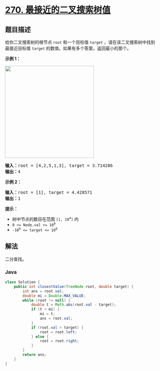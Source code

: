 # [270. 最接近的二叉搜索树值](https://leetcode.cn/problems/closest-binary-search-tree-value)

## 题目描述

给你二叉搜索树的根节点 <code>root</code> 和一个目标值 <code>target</code> ，请在该二叉搜索树中找到最接近目标值 <code>target</code> 的数值。如果有多个答案，返回最小的那个。

<p><strong class="example">示例 1：</strong></p>
<img alt="" src="https://fastly.jsdelivr.net/gh/doocs/leetcode@main/solution/0200-0299/0270.Closest%20Binary%20Search%20Tree%20Value/images/closest1-1-tree.jpg" style="width: 292px; height: 302px;" />
<pre>
<strong>输入：</strong>root = [4,2,5,1,3], target = 3.714286
<strong>输出：</strong>4
</pre>

<p><strong class="example">示例 2：</strong></p>

<pre>
<strong>输入：</strong>root = [1], target = 4.428571
<strong>输出：</strong>1
</pre>

<p><strong>提示：</strong></p>

<ul>
	<li>树中节点的数目在范围 <code>[1, 10<sup>4</sup>]</code> 内</li>
	<li><code>0 &lt;= Node.val &lt;= 10<sup>9</sup></code></li>
	<li><code>-10<sup>9</sup> &lt;= target &lt;= 10<sup>9</sup></code></li>
</ul>

## 解法

二分查找。

### **Java**

```java
class Solution {
    public int closestValue(TreeNode root, double target) {
        int ans = root.val;
        double mi = Double.MAX_VALUE;
        while (root != null) {
            double t = Math.abs(root.val - target);
            if (t < mi) {
                mi = t;
                ans = root.val;
            }
            if (root.val > target) {
                root = root.left;
            } else {
                root = root.right;
            }
        }
        return ans;
    }
}
```

